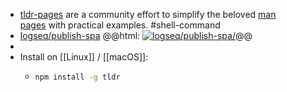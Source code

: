 - [tldr-pages](https://tldr.sh) are a community effort to simplify the beloved [man pages](https://en.wikipedia.org/wiki/Man_page) with practical examples. #shell-command
- [logseq/publish-spa](https://github.com/logseq/publish-spa)
  @@html: <a href="https://github.com/logseq/publish-spa/"><img src="https://github-readme-stats-astronomer.vercel.app/api/pin/?username=logseq&repo=publish-spa&theme=tokyonight" alt="logseq/publish-spa/"/></a>@@
-
- Install on [[Linux]] / [[macOS]]:
	- ```bash
	  npm install -g tldr
	  ```